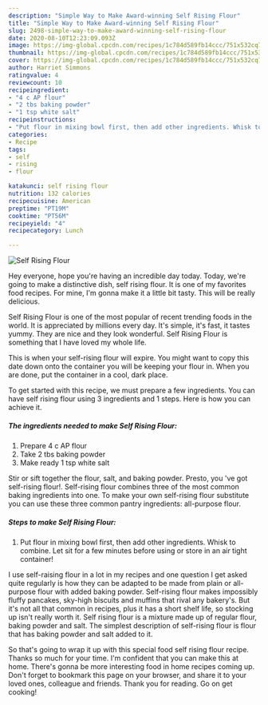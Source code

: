 ```yaml
---
description: "Simple Way to Make Award-winning Self Rising Flour"
title: "Simple Way to Make Award-winning Self Rising Flour"
slug: 2498-simple-way-to-make-award-winning-self-rising-flour
date: 2020-08-10T12:23:09.093Z
image: https://img-global.cpcdn.com/recipes/1c784d589fb14ccc/751x532cq70/self-rising-flour-recipe-main-photo.jpg
thumbnail: https://img-global.cpcdn.com/recipes/1c784d589fb14ccc/751x532cq70/self-rising-flour-recipe-main-photo.jpg
cover: https://img-global.cpcdn.com/recipes/1c784d589fb14ccc/751x532cq70/self-rising-flour-recipe-main-photo.jpg
author: Harriet Simmons
ratingvalue: 4
reviewcount: 10
recipeingredient:
- "4 c AP flour"
- "2 tbs baking powder"
- "1 tsp white salt"
recipeinstructions:
- "Put flour in mixing bowl first, then add other ingredients. Whisk to combine. Let sit for a few minutes before using or store in an air tight container!"
categories:
- Recipe
tags:
- self
- rising
- flour

katakunci: self rising flour 
nutrition: 132 calories
recipecuisine: American
preptime: "PT19M"
cooktime: "PT56M"
recipeyield: "4"
recipecategory: Lunch

---
```



![Self Rising Flour](https://img-global.cpcdn.com/recipes/1c784d589fb14ccc/751x532cq70/self-rising-flour-recipe-main-photo.jpg)

Hey everyone, hope you're having an incredible day today. Today, we're going to make a distinctive dish, self rising flour. It is one of my favorites food recipes. For mine, I'm gonna make it a little bit tasty. This will be really delicious.

Self Rising Flour is one of the most popular of recent trending foods in the world. It is appreciated by millions every day. It's simple, it's fast, it tastes yummy. They are nice and they look wonderful. Self Rising Flour is something that I have loved my whole life.

This is when your self-rising flour will expire. You might want to copy this date down onto the container you will be keeping your flour in. When you are done, put the container in a cool, dark place.


To get started with this recipe, we must prepare a few ingredients. You can have self rising flour using 3 ingredients and 1 steps. Here is how you can achieve it.

<!--inarticleads1-->

##### The ingredients needed to make Self Rising Flour:

1. Prepare 4 c AP flour
1. Take 2 tbs baking powder
1. Make ready 1 tsp white salt


Stir or sift together the flour, salt, and baking powder. Presto, you &#39;ve got self-rising flour!. Self-rising flour combines three of the most common baking ingredients into one. To make your own self-rising flour substitute you can use these three common pantry ingredients: all-purpose flour. 

<!--inarticleads2-->

##### Steps to make Self Rising Flour:

1. Put flour in mixing bowl first, then add other ingredients. Whisk to combine. Let sit for a few minutes before using or store in an air tight container!


I use self-raising flour in a lot in my recipes and one question I get asked quite regularly is how they can be adapted to be made from plain or all-purpose flour with added baking powder. Self-rising flour makes impossibly fluffy pancakes, sky-high biscuits and muffins that rival any bakery&#39;s. But it&#39;s not all that common in recipes, plus it has a short shelf life, so stocking up isn&#39;t really worth it. Self rising flour is a mixture made up of regular flour, baking powder and salt. The simplest description of self-rising flour is flour that has baking powder and salt added to it. 

So that's going to wrap it up with this special food self rising flour recipe. Thanks so much for your time. I'm confident that you can make this at home. There's gonna be more interesting food in home recipes coming up. Don't forget to bookmark this page on your browser, and share it to your loved ones, colleague and friends. Thank you for reading. Go on get cooking!
